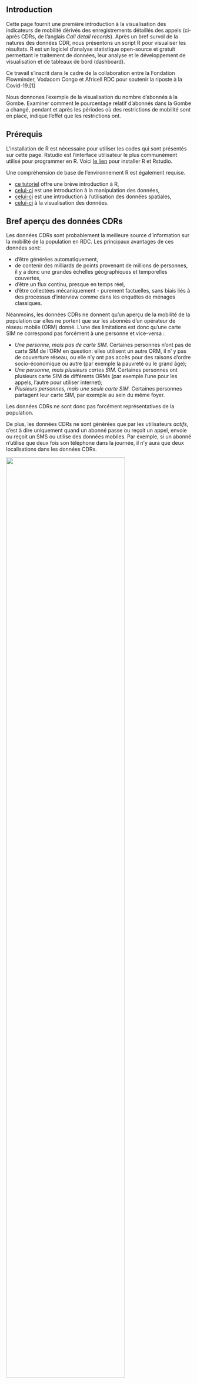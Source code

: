 Introduction
------------

Cette page fournit une première introduction à la visualisation des
indicateurs de mobilité dérivés des enregistrements détaillés des appels
(ci-après CDRs, de l’anglais *Call detail records*). Après un bref
survol de la natures des données CDR, nous présentons un script R pour
visualiser les résultats. R est un logiciel d’analyse statistique
open-source et gratuit permettant le traitement de données, leur analyse
et le développement de visualisation et de tableaux de bord (dashboard).

Ce travail s’inscrit dans le cadre de la collaboration entre la
Fondation Flowminder, Vodacom Congo et Africell RDC pour soutenir la
riposte à la Covid-19.[1]

Nous donnones l’exemple de la visualisation du nombre d’abonnés à la
Gombe. Examiner comment le pourcentage relatif d’abonnés dans la Gombe a
changé, pendant et après les périodes où des restrictions de mobilité
sont en place, indique l’effet que les restrictions ont.

Prérequis
---------

L’installation de R est nécessaire pour utiliser les codes qui sont
présentés sur cette page. Rstudio est l’interface utilisateur le plus
communément utilisé pour programmer en R. Voici [le
lien](https://rstudio.com/products/rstudio/download/#download) pour
installer R et Rstudio.

Une compréhension de base de l’environnement R est également requise.

-   [ce tutoriel](https://cengel.github.io/R-intro/) offre une brève
    introduction à R,
-   [celui-ci](https://cengel.github.io/R-data-wrangling/) est une
    introduction à la manipulation des données,
-   [celui-ci](https://cengel.github.io/R-spatial/) est une introduction
    à l’utilisation des données spatiales,
-   [celui-ci](https://cengel.github.io/R-data-viz/) à la visualisation
    des données.

Bref aperçu des données CDRs
----------------------------

Les données CDRs sont probablement la meilleure source d’information sur
la mobilité de la population en RDC. Les principaux avantages de ces
données sont:

-   d’être générées automatiquement,
-   de contenir des milliards de points provenant de millions de
    personnes, il y a donc une grandes échelles géographiques et
    temporelles couvertes,
-   d’être un flux continu, presque en temps réel,
-   d’être collectées mécaniquement - purement factuelles, sans biais
    liés à des processus d’interview comme dans les enquêtes de ménages
    classiques.

Néanmoins, les données CDRs ne donnent qu’un aperçu de la mobilité de la
population car elles ne portent que sur les abonnés d’un opérateur de
réseau mobile (ORM) donné. L’une des limitations est donc qu’une carte
SIM ne correspond pas forcément à une personne et vice-versa :

-   *Une personne, mais pas de carte SIM*. Certaines personnes n’ont pas
    de carte SIM de l’ORM en question: elles utilisent un autre ORM, il
    n’ y pas de couverture réseau, ou elle n’y ont pas accès pour des
    raisons d’ordre socio-économique ou autre (par exemple la pauvreté
    ou le grand âge);
-   *Une personne, mais plusieurs cartes SIM*. Certaines personnes ont
    plusieurs carte SIM de différents ORMs (par exemple l’une pour les
    appels, l’autre pour utiliser internet);
-   *Plusieurs personnes, mais une seule carte SIM.* Certaines personnes
    partagent leur carte SIM, par exemple au sein du même foyer.

Les données CDRs ne sont donc pas forcément représentatives de la
population.

De plus, les données CDRs ne sont générées que par les utilisateurs
*actifs*, c’est à dire uniquement quand un abonné passe ou reçoit un
appel, envoie ou reçoit un SMS ou utilise des données mobiles. Par
exemple, si un abonné n’utilise que deux fois son téléphone dans la
journée, il n’y aura que deux localisations dans les données CDRs.

<img src="img/tower.png" width="80%" />

Comme les CDRs ne contiennent des informations que si les abonnés sont
actifs, la précision de la localisation peut varier grandement d’un
abonné à l’autre. Par exemple, la personne (1) sur le graphique
ci-dessous est active tous les jours si bien qu’elle peut être localisée
chaque jour. A l’inverse, la personne 2 n’est active que le lundi et le
vendredi: les CDRs ne contiennent aucune information sur sa localisation
les autres jours.

<img src="img/time_resolution.PNG" width="80%" />

Ajoutons que la précision géographique des CDRs dépend de la
distribution des antennes relais vu que la localisation d’un abonné ne
se fait qu’au niveau de l’antenne relais. Dans certaines villes, on peut
compter une antenne relais tous les 200 mètres. Dans les zones rurales,
il peut n’y en avoir qu’une pour des dizaines de kilomètres carrés. La
précision géographique dépend donc de la distribution des antennes
relais à travers le territoire.

<img src="img/spatial_resolution.png" width="30%" />

En dernier lieu, un appel ou un SMS ne va pas forcément être acheminé
par l’antenne relais la plus proche: le traffic peut être réorienté vers
une autre antenne si la plus proche n’a pas la capacité de le gérer.

Confidentialité des données et protection de la sphère privée
-------------------------------------------------------------

Aucune donnée individuelle ne quitte le territoire de la RDC.

Aucune donnée individuelle ne quitte le contrôle de Africell RDC. Les
données sont traitées par Africell RDC sur leur installation et derrière
leur pare-feu, aucune donnée de niveau individuel ne quitte jamais
l’installation de Africell RDC.

Aucune information personnellement identifiable, telle que l’identité,
les données démographiques, l’emplacement, les contacts ou les
mouvements d’un individu, n’est à aucun moment mise à la disposition du
gouvernement ou de tout autre tierce partie.

Tous les résultats sont agrégées (par exemple, la densité d’abonnés dans
une municipalité donnée), ce qui signifie qu’ils ne contiennent aucune
information sur les abonnés individuels. Faible résolution spatiale et
temporelle: le nombre de personnes dans une zone de santé donnée sur une
journée donnée est exprimé en % de la normale. Les zones de moins de 15
abonnés sont d’ailleurs filtrées avant même le début du traitement des
données à Africell RDC. Ces données sont entièrement anonymisées.

Cette approche est conforme au Règlement général sur la protection des
données de l’Union Européenne (EU RGPD 2016/679)

Le code utilisé pour produire les résultats est en accès libre sur
GitHub
[ici](https://github.com/Flowminder/COVID-19/tree/c9b81d2af6404af2a5c78f0b71bcee9dcc867279)
pour que tout le monde puisse le consulter.

Le traitement des données CDRs, un maillon de la chaîne d’information
---------------------------------------------------------------------

Les données CDRs sont utiles qu’une fois comprises comme un des nombreux
maillons de la chaìne d’information. Le diagramme suivant l’illustre
sous la forme d’un cycle.

Tout commence avec un besoin d’information. Dans le cas présent, la Task
Force Présidentielle demande des informations sur la mobilité de la
population afin d’évaluer l’efficacité des mesures pour contenir la
Covid-19.

Les opérateurs de réseaux mobiles disposent de données bruts, les CDRs,
qui doivent être traitées de façon sécurisées tout en préservant la
confidentialité des données des abonnés. Le résultats de ce traitement
sont des agrégats et des indicateurs de mobilité.

Ceux-ci doivent ensuite être mis en perspective avec des données
tierces, ne serait-ce que la délimitation des zones de santés. Une fois
ces résultats intermédiaire produits, ils doivent être interprétés et
visualisés afin d’en extraire les messages clés. Une connaissance fine
du contexte est requise pour ce faire. En dernier lieu, ces
visualisations et messages doivent parvenir aux preneurs de décisions de
façon transparente et sans occulter les limitations de ces résultats.
Ils ne seront que l’un des nombreux paramètres pris en compte par les
preneurs de décisions. Ces derniers seront en mesures de préciser leurs
besoins d’information afin que le processus décrit ici se répète,
améliorant ainsi la qualité des informations qu’ils reçoivent.

<img src="img/value_chain.png" width="80%" />

Des CDRs à un indicateur de fréquentation dans chaque zone de santé
-------------------------------------------------------------------

Nous présentons ci-dessous un premier aperçu des étapes qui vont de *Raw
CDR* à *Visualisation and Key messages* en se basant sur la
colloboration avec Africell RDC. Flowminder a fourni à Africell des
requêtes SQL pour produire des agrégats de CDRs à partir des données
CDRs brutes. Bien que ces agrégats n’exposent aucune information sur les
abonnés individuels, ils contiennent des informations qui peuvent être
considérées comme commercialement sensibles: le nombre d’abonnés dans
une région donnée renseigne sur la part de marché de l’ORM dans cette
région. En traitant les données et en combinant plusieurs agrégats, nous
pouvons produire des indicateurs de mobilité qui ne contiennent aucune
information commercialement sensible.

Nous présentons ci-deouss les étapes principales du processus:

1.  Africell produit l’agrégat
    ‘nombre\_d’abonnés\_par\_zone\_de\_santé\_par\_jour’.
2.  Flowminder convertit le nombre d’abonnés en pourcentage de
    changement par rapport au nombre médian de la période référence.
3.  Visualiser le nombre d’abonnés au cours du temps
4.  Interpréter les résultats

### Étape 1: Africell produit l’agrégat ‘nombre\_d’abonnés\_par\_zone\_de\_santé\_par\_jour’.

*Données requises*:

-   Fichier géographique (par exemple un *shapefile*) des zones de santé
-   Données CDR avec les champs *msisdn*, *date*, *localité* (ces
    données sont uniquement vue par Africell, personne d’autre n’y a
    accès)

Ceci est la carte des zones de santé:

<img src="img/hz.png" width="30%" />

La table ci-dessous donne un exemple d’un fichier de CDR pour les appels
et les sms.

<img src="img/cdr.png" width="80%" />

Les six champs de données sont:

-   MSISDN: l’identifiant de l’abonné qui initie l’appel ou le sms
    (\*Mobile Station International Subscriber Directory Number").
-   MSISDN\_COUNTERPART: l’identifiant de l’abonné qui reçoit l’appel ou
    le sms
-   CELL\_ID: l’identifiant de la cell par lequel l’appel a été initié
    (source)
-   REGION: la région géographique définie selon les régions
    commerciales de chaque ORM
-   EVENT\_TYPE: appel (*voice*) ou sms
-   TIMESTAMP: la date et l’heure (horodatage)

*Code*:  
Africell a envoyé cette requête SQL (disponible
[ici](https://github.com/Flowminder/COVID-19/blob/d25c51841584dcedacf1c074ce80ead0e927890a/count_subscribers.sql#L5))
et reproduite ci-dessous:

    CREATE TABLE count_subscribers_per_locality_per_day AS (

        SELECT * FROM (
            SELECT calls.call_date AS visit_date,
                cells.locality AS locality,
                count(DISTINCT msisdn) AS subscriber_count
            FROM calls
            INNER JOIN cells
                ON calls.location_id = cells.cell_id
            WHERE calls.call_date >= '2020-02-01'
                AND calls.call_date <= CURRENT_DATE
            GROUP BY visit_date, locality
        ) AS grouped
        WHERE grouped.subscriber_count > 15

    );

Africell a classifié les antennes de relais en fonction des zones de
santé et a adapté la requête SQL ci-dessus aux particularité de son
systeme.

*Résultat*: Un tableau contenant les champs *date*, *zone de santé*,
*nombre de MSISDN uniques*. Voir l’exemple ci-dessous, qui contient de
fausses données. Ce tableau n’est vu que par Africell et Flowminder.

<img src="img/presence_aggregat.PNG" width="30%" />

### Étape 2: Flowminder convertit le nombre d’abonnés en pourcentage de changement par rapport au nombre médian de la période référence

En convertissant le nombre d’abonnés en pourcentage de changement par
rapport au nombre médian de la période référence, nous empêchons la
divulgation d’informations commercialement sensibles sur les parts de
marché tout en permettant de transmettre des informations précieuses et
pertinentes sur les tendances de fréquentation.

La période de référence est définie comme la période de 30 jours
précédant immédiatement la première déclaration du gouvernement sur la
Covid-19.

La période de réference et d’analyse est résumée sur le schema suivant.

<img src="img/timeline.PNG" width="100%" />

*Résultat*: Un tableau contenant les champs *date*, *zone de santé* et
*nombre de MSISDN uniques exprimé en % changement par rapport à la
période de référence*. Voir l’exemple ci-dessous qui contient de fausses
données.

<img src="img/presence_perc.PNG" width="30%" />

La ligne 2 signale qu’à la Gombe le 1er janvier 2020, il y avait 10% de
plus de MSISDN uniques que durant la période de référence.

Sous réserve de l’autorisation explicite de Africell, ce tableau peut
être vu par des tierces parties.

### Étape 3: Visualiser le nombre d’abonnés au cours du temps

Nous présentons ci-dessous le code requis pour cette visualisation. Il
se base sur deux fichiers:

1.  `afri_pres_kin_norm.csv`: La nombre d’abonnés d’Africell par jour et
    par zone de santé, calculé à l’étape 2. Dans l’attente de
    l’autorisation de partager les données de Africell RDC, ou de
    Vodacom Congo, nous utilisons les données de google pour l’Afrique
    du Sud[2]
2.  `healthzones_adm1.shp`: Le *shapefile* des zones de santés de
    Kinshasa

Un *shapefile* est un fichier géographique (SIG) définissant des points,
lignes ou polygones auquels un tableau de valeurs est joint. Dans le cas
présent, `healthzones_adm1.shp` cartographie les limites des zones de
santé et y joint, notemment, le nom de ces zones de santé. Ce
*shapefile* ne sera ici utilisé que pour recouvrer les noms de chaque
zone de santé référencée dans la table `afri_pres_kin_norm.csv` par un
identifiant.

Nous commençons pas lire la table `afri_pres_kin_norm.csv` dans R avec
la commande `read.csv`.

    # presence_or=read.csv("data/africell/afri_pres_kin_norm.csv") # read the csv file
    presence_or=read.csv("data/fake/google_ZA.csv") # read the csv file

La table `afri_pres_kin_norm.csv` est maintenant chargée dans dans
l’environnement R et assignée à l’objet `presence_or`, ou le "\_or" est
utilisé pour dénoté que c’est la table non-modifiée.

Nous inspectons ensuite la dimension de cette table avec `dim`.

    dim(presence_or) # montre le nombre de lignes et de colonnes.

    ## [1] 216   3

La table compte 7708 lignes et 3 colonnes.

Nous prenons connaissance des 6 premières lignes avec `head`.

    head(presence_or) # montre les première lignes et de colonnes.

    ##         DATE pres_norm              F_id
    ## 1 2020-02-15        -2 relation/10713870
    ## 2 2020-02-16        -6 relation/10713870
    ## 3 2020-02-17         3 relation/10713870
    ## 4 2020-02-18         0 relation/10713870
    ## 5 2020-02-19        -2 relation/10713870
    ## 6 2020-02-20         1 relation/10713870

Nous y voyons 3 champs:

-   F\_id: un identifiant de la zone de santé que nous pourrons joindre
    au *shapefile* des zones de santé pour en obtenir le nom
-   DATE: la date
-   pres\_norm: le nombre d’abonné unique par zone de santé exprimé en
    pourcentage de changement par rapport à la médiane de la période de
    référence.

Lisons maintenant le *shapefile* des zones de santé grâce à la fonction
`readOGR` du *package* `rgdal`.

    library(rgdal)
    hz_or=readOGR("data/poly/healthzones_adm1.shp")

    ## OGR data source with driver: ESRI Shapefile 
    ## Source: "C:\Users\Xaviervollenweider\Documents\Flowminder\COVID\DRC\hand_over\data\poly\healthzones_adm1.shp", layer: "healthzones_adm1"
    ## with 519 features
    ## It has 11 fields

La fonction `readOGR` nous informes qu’il y a 519 *features* ce qui
correspond dans notre cas à 519 zones de santé.

L’objet `hz_or` combine un ensemble de polygones, représentant chacun
une zone de santé, à une table de données dont nous pouvons inspecter le
nom des champs avec la fonction `names`.

    names(hz_or)

    ##  [1] "F_id"       "attributio" "boundary"   "health_lev" "name"      
    ##  [6] "ref"        "ref_dhis2"  "source"     "type"       "ADM1_FR"   
    ## [11] "ADM1_PCODE"

Nous y retrouvons le champs `F_id` que nous utiliserons pour faire le
joint avec la table `presence_or`.

Nous pouvons afficher cette carte avec la commande `plot`.

    plot(hz_or)

<img src="img/hz.png" width="30%" />

Nous joignons maintenant les données de la table du *shapefile* avec la
table de présence, ne selectionnant que le nom des zones. Ceci est fait
avec le package `dplyr` et sa fonction `left_join` et `select`. Nous
transformons également le champs DATE, un character, en format de date
avec `mutate` appliquant la fonction `as.Date` au champs `DATE`.

    library(dplyr)
    presence=presence_or%>%
      left_join(hz_or@data%>%
                  select(F_id,name,ADM1_FR),
                by="F_id")%>%
      mutate(DATE=as.Date(DATE))

Nous avons stocker le résultat de ce joint dans l’objet `presence`.

Nous sommes maintenant en mesures de filtrer la table contenu dans
l’objet `presence` pour se concentrer sur la Gombe et de donner une
première visualisation de sa fréquentation au cours du temps.

Nous utilisons pour la visualisation le *package* `ggplot` du package
`ggplot2`.

    library(ggplot2)
    g=ggplot()+
      geom_line(data=presence%>%
                  filter(name=="Gombe"),
                aes(x = DATE, 
                    y = pres_norm,
                    group=name),
                colour="#095798")

    g

<img src="img/timeline_1.png" width="70%" />

Specifions que nous souhaitons voir chaque mois identifié sur l’axe
horizontal avec `scale_x_date`.

    g=g+scale_x_date(date_breaks = "month",
                     date_labels = "%B")

    g

<img src="img/timeline_2.png" width="70%" />

Ajoutons une ligne de référence horizontale avec `geom_hline`.

    g=g+geom_hline(yintercept = 0, colour = "grey50") 

    g

<img src="img/timeline_3.png" width="70%" />

Identifions les dimanches.

    library(lubridate)                  # package to handle dates
    presence=presence%>%
      mutate(wdays=wday(DATE,           # wday is a function taking the DATE as input ...
                        label = T,      # to transform a date in the day of the week, label=True -> day in word 
                        week_start=1),  # and the week start on the Monday
             weekdays_binary=ifelse(wdays=="Sun","dimanche","lundi à samedi") # create a binary variable: either "Sunday" or "Monday to Saturday"
             ) 

    g=g+
      geom_point(data = presence%>%
                   filter(name=="Gombe"),
                 aes(x = DATE, 
                     y = pres_norm, 
                     group=name, 
                     shape=weekdays_binary),
                 size=2.5,
                colour="#095798")+
      scale_shape_manual(values=c(16, 1))+
      scale_color_manual(values=c("#095798"))

    g

<img src="img/timeline_4.png" width="70%" />

Ajoutons des dates clés.

    # key dates Gombe #####
    events <- data.frame(
      date = c(
        lubridate::as_date("2020-03-18"), 
        lubridate::as_date("2020-04-06"),
        lubridate::as_date("2020-06-29")
      ),
      label = 1:3,
      type = c(
        "Premières mesures annoncées ",
        "Début du confinement de la Gombe ",
        "Déconfinement de la Gombe"
      ),
      vjust = c(0, 0, 0)
    ) %>%
      mutate(index = paste0(label, ") ", type))
    dateCaption <- stringr::str_wrap(paste0("Dates clés: ", paste(events$index, collapse = "")), 100)

    # key dates lines Kinshasa #####
    key_dates_lines=geom_vline(data = events, 
                                   aes(xintercept = date), linetype = "dashed", colour = "grey")

    key_dates_labels=geom_label(
      data = events, aes(x = date, y = 15, label = label, vjust = vjust),
      label.r = unit(0, "mm"), label.size = unit(0, "mm"), fill = "#e9e3da"
    )

Et clarifions le noms des axes.

    g=g+
      key_dates_lines  +
      key_dates_labels +
      labs(
        x = "",
        y = "Pourcentage par rapport à la période de référence",
        shape= "Jour de la semaine:",
        subtitle =dateCaption,
        caption = "Sources de données: Africell RDC"
      )

    g

<img src="img/timeline_5.png" width="100%" />

Identifions quelques anomalies dans la série.

Et ajoutons-les sur le graphique.

    g=g+
      geom_point(data =presence%>%
                   filter(name=="Gombe",
                          DATE %in%events$date),                       
                 aes(x = DATE, 
                     y = pres_norm),
                 shape=1,
                 size=3,
                 colour="#C11D1D")+
      geom_text(data=events%>%
                  left_join(presence%>%
                   filter(name=="Gombe",
                          DATE %in%events$date),
                            by=c("date"="DATE")), # lettering of the events   
                aes(x=date,
                    y=pres_norm,
                    label=letters),
                colour="#C11D1D",
                vjust=1.5)

    g

<img src="img/timeline_6.png" width="100%" />

Les événements suivants ressortent:

-   A: Match de foot de Ligue I, DCMP vs RCK (19 février)
-   B: Fête nationale (30 juin)
-   C: Manifestation liée à la CENI (9 juillet)
-   D: Manifestation liée à la CENI (13 juillet)

Avec les données Africell, le graphique final est:
<img src="img/timeline_6_africell.png" width="100%" />

### Etape 4: interpréter les résultats

*Lecture du graphique* Le nombre d’abonnés fréquentant la Gombe a décru
de plus de 70% lors des deux premières semaines du confinement (moins
qu’un dimanche normal). La fréquentation a ensuite lentement augmenté
suite à la réouverture de certains commerces le 21 avril avant de
rebondir suite à la fin du confinement le 29 juin à des niveaux en
semaine comparable à celui d’un samedi normal. La trajectoire de retour
à la normale se poursuit sur les mois de juillets à septembre.

*Interprétation* Les mesures ont rapidement eu un impact important et
durable sur la fréquentation de la Gombe: moins d’abonnés s’y trouvent
pendant une même journée. Ceci a pu limiter la circulation du virus,
mais a pu occasionner une baisse de la fréquentation des divers
commerces de la Gombe et donc une baisse de l’activité économique. Les
abonnés dont les moyens de subsistance dépendent de leur présence à la
Gombe ou de celle de clients peuvent avoir subi des pertes de revenus
importantes.

Suite au déconfinement, un retour progressif à la normal s’opère.
Néanmoins, près de trois mois après la fin du confinement, l’indice de
fréquentation de la Gombe est toujours environ 10% en dessous de la
normale.

[1] Ce travail a été réalisé avec le soutien financier de la Division
Sécurité Humaine du Département Fédéral des Affaires Étrangères de la
Confédération Suisse et du Programme de Matrice de Suivi de Déplacement
de la mission l’Organisation Mondiale pour les Migrations en RDC. Le
contenu de cette page relève de la seule responsabilité de la Fondation
Flowminder et ne reflète pas nécessairement les vues de la Confédération
Suisse ou de l’Organisation Mondiale pour la Migration.

[2] Le données moyennes de Google pour l’Afrique du Sud sont utilisées.
La métrique de mobilité selectionnée est le
`transit_stations_percent_change_from_baseline`, renomée `pres_norm`
pour l’exercice. Un champs pour l’identifiant `F_id`est ajouté avec la
valeur “relation/10713870” correspondant à la Gombe. Les données Google
sont disponible
(ici)\[<a href="https://www.google.com/covid19/mobility/" class="uri">https://www.google.com/covid19/mobility/</a>\]

